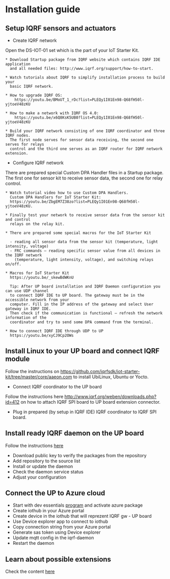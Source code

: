 # Installation guide

## Setup IQRF sensors and actuators

* Create IQRF network

Open the DS-IOT-01 set which is the part of your IoT Starter Kit.

	* Download Startup package from IQRF website which contains IQRF IDE application 
	  and all needed files: http://www.iqrf.org/support/how-to-start.

	* Watch tutorials about IQRF to simplify installation process to build your 
	  basic IQRF network.

	* How to upgrade IQRF OS:
		https://youtu.be/BMoUT_1_rDc?list=PLEQy1I01En98-Q68fH50l-yjtoeV48zKU

	* How to make a network with IQRF OS 4.0:
		https://youtu.be/x6Q8KsK5UB0?list=PLEQy1I01En98-Q68fH50l-yjtoeV48zKU

	* Build your IQRF network consisting of one IQRF coordinator and three IQRF nodes. 
	  The first node serves for sensor data receiving, the second one serves for relays 
	  control and the third one serves as an IQRF router for IQRF network extension.

* Configure IQRF network

There are prepared special Custom DPA Handler files in a Startup package. The first one 
for sensor kit to receive sensor data, the second one for relay control.

	* Watch tutorial video how to use Custom DPA Handlers.
	  Custom DPA Handlers for IoT Starter Kit:
	  https://youtu.be/ZbgEM7Z38zo?list=PLEQy1I01En98-Q68fH50l-yjtoeV48zKU.

	* Finally test your network to receive sensor data from the sensor kit and control 
	  relays on the relay kit.

	* There are prepared some special macros for the IoT Starter Kit 

	  - reading all sensor data from the sensor kit (temperature, light intensity, voltage) 
	  - FRC commands – reading specific sensor value from all devices in the IQRF network 
	    (temperature, light intensity, voltage), and switching relays on/off.

	* Macros for IoT Starter Kit
	  https://youtu.be/_skewBdWKnU

	  Tip: After UP board installation and IQRF Daemon configuration you can use UDP channel 
	  to connect IQRF IDE to UP board. The gateway must be in the accessible network from your 
	  computer. Fill in the IP address of the gateway and select User gateway in IQRF IDE. 
	  Then check if the communication is functional – refresh the network information of the 
	  coordinator and try to send some DPA command from the terminal.

	* How to connect IQRF IDE through UDP to UP
	  https://youtu.be/xyCJ9Cp2OWs

## Install Linux to your UP board and connect IQRF module

Follow the instructions on https://github.com/iqrfsdk/iot-starter-kit/tree/master/core/aaeon.com 
to install UbiLinux, Ubuntu or Yocto.

* Connect IQRF coordinator to the UP board

Follow the instructions here http://www.iqrf.org/weben/downloads.php?id=412 on how to attach
IQRF SPI board to UP board extension connector.

* Plug in prepared (by setup in IQRF IDE) IQRF coordinator to IQRF SPI board.

## Install ready IQRF daemon on the UP board

Follow the instructions [here](https://github.com/iqrfsdk/iqrf-daemon)

* Download public key to verify the packages from the repository
* Add repository to the source list
* Install or update the daemon
* Check the daemon service status
* Adjust your configuration

## Connect the UP to Azure cloud

* Start with dev essentials [program](https://www.visualstudio.com/cs/dev-essentials/) and activate azure package
* Create iothub in your Azure portal
* Create device in the iothub that will reprezent IQRF gw - UP board
* Use Device explorer app to connect to iothub
* Copy connection string from your Azure portal
* Generate sas token using Device explorer
* Update mqtt config in the iqrf-daemon
* Restart the daemon

## Learn about possible extensions

Check the content [here](https://github.com/iqrfsdk/iot-starter-kit/tree/master/extensions)
